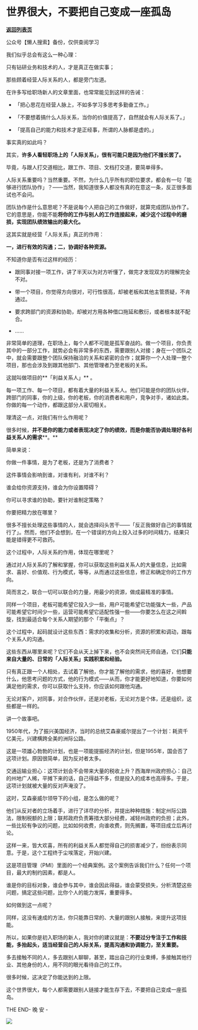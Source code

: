 # 世界很大，不要把自己变成一座孤岛

[**返回列表页**](/gzh/L先生说)

公众号【懒人搜索】备份，仅供查阅学习

  

我们似乎总会有这么一种心理：

只有钻研业务和技术的人，才是真正在做实事；

那些顾着经营人际关系的人，都是旁门左道。

  

在许多写给职场新人的文章里面，也常常能见到这样的告诫：

  

  * 「把心思花在经营人脉上，不如多学习多思考多勤奋工作。」

  * 「不要想着搞什么人际关系，当你的价值提高了，自然就会有人际关系了。」

  * 「提高自己的能力和技术才是正经事，所谓的人脉都是虚的。」

  

事实真的如此吗？

  

其实，**许多人看轻职场上的「人际关系」，很有可能只是因为他们不擅长罢了。**

  

毕竟，与跟人打交道相比，跟工作、项目、文档打交道，要简单得多。

  

人际关系重要吗？当然重要。不然，为什么几乎所有的职位要求，都会有一句「能够进行团队协作」？——当然，我知道很多人都没有真的在意这一条，反正很多面试也不会问。

  

团队协作是什么意思呢？不是说每个人把自己的工作做好，就算完成团队协作了。它的意思是，你能不能**将你的工作与别人的工作连接起来，减少这个过程中的磨损，实现团队绩效输出的最大化。**

  

这其实就是经营「人际关系」真正的作用：

**一，进行有效的沟通；二，协调好各种资源。**

  

不知道你是否有过这样的经历：

  

  * 跟同事对接一项工作，讲了半天以为对方听懂了，做完才发现双方的理解完全不对。

  * 带一个项目，你觉得方向很对，可行性很高，却被老板和其他主管质疑，不肯通过。

  * 要求跨部门的资源和协助，却被对方用各种借口拖延和敷衍，或者根本就不配合。

  * ……

  

非常简单的道理，在职场上，每个人都不可能是孤军奋战的。做一个项目，你负责其中的一部分工作，就势必会有非常多的东西，需要跟别人对接；身在一个团队之中，就会需要跟整个团队保持融洽的关系和紧密的合作；就算你一个人处理一整个项目，那也会涉及到跟其他部门、其他管理者乃至老板的关系。

  

这就叫做项目的**「利益关系人」** 。

  

每一项工作、每一个项目，都有着大量的利益关系人。他们可能是你的团队伙伴，跨部门的同事，你的上级，你的老板，你的消费者和用户，竞争对手，诸如此类。你做的每一个动作，都跟这部分人密切相关。

  

理清这一点，对我们有什么作用呢？

  

很多时候，**并不是你的能力或者表现决定了你的绩效，而是你能否协调处理好各利益关系人的需求****。**

  

简单来说：

你做一件事情，是为了老板，还是为了消费者？

这件事情会影响到谁，对谁有利，对谁不利？

谁会给你资源支持，谁会为你设置障碍？

你可以寻求谁的协助，要针对谁制定策略？

你要把精力放在哪里？

  

很多不擅长处理这些事情的人，就会选择闷头苦干——「反正我做好自己的事情就行了」。然而，他们不会想到，在一个错误的方向上投入过多的时间精力，结果只能是错得更不可救药。

  

这个过程中，人际关系的作用，体现在哪里呢？

  

通过对人际关系的了解和掌握，你可以获取这些利益关系人的大量信息，比如需求、喜好、价值观、行为模式，等等，从而通过这些信息，修正和确定你的工作方向。

  

简而言之，联合一切可以联合的力量，用最少的资源，做成最精准的事情。

  

同样一个项目，老板可能希望它投入少一些，用户可能希望它功能强大一些，产品可能希望它时间少一些，运营可能希望它适配性强一些——你要怎么在这之间斡旋，找到最适合每个关系人期望的那个「平衡点」？

  

这个过程中，起码就设计这些东西：需求的收集和分析，资源的积累和调动，跟每个关系人的沟通。

  

这些东西从哪里来呢？它们不会从天上掉下来，也不会突然间无师自通，它们**只能来自大量的、日常的「人际关系」实践积累和经验。**

  

只有真正跟一个人相处，去试着了解他，你才能了解他的需求，他的喜好，他想要什么，他思考问题的方式，他的行为模式——从而，你才能更好地知道，你要如何满足他的需求，你可以获取什么支持，你应该如何跟他沟通。

  

无论对客户，对同事，对合作伙伴，还是对老板，无论对方是个体，还是组织，这些都是一样的。

  

讲一个故事吧。

  

1950年代，为了振兴美国经济，当时的总统艾森豪威尔提出了一个计划：耗资千亿美元，兴建横跨全美的洲际公路。

  

这是一项雄心勃勃的计划，也是一项能提振经济的计划，但是1955年，国会否了这项计划。原因很简单，因为反对者太多。

  

交通运输业担心：这项计划会不会带来大量的税收上升？西海岸州政府担心：自己的州地广人稀，平摊下来的话，自己得益不多，但是投入的成本也高得多。于是，这项计划就被大量的反对声淹没了。

  

这时，艾森豪威尔领导下的小组，是怎么做的呢？

  

他们从反对者的立场着手，进行了详尽的分析，并提出种种措施：制定州际公路法，限制税额的上限；联邦政府负责筹措大部分经费，减轻州政府的负担；此外，一些比较有争议的问题，比如如何收费，向谁收费，则先搁置，等项目成立后再讨论。

  

这样一来，皆大欢喜，所有的利益关系人都觉得自己的损害减少了，纷纷表示同意。于是，这个工程终于尘埃落定，开始兴建。

  

这是项目管理（PMI）里面的一个经典案例。这个案例告诉我们什么？任何一个项目，最大的制约因素，都是人。

  

谁是你的目标对象，谁会参与其中，谁会因此得益，谁会蒙受损失，分析清楚这些问题，搞定这些问题，比你个人的能力发挥，重要得多。

  

如何做到这一点呢？

  

同样，这没有速成的方法，你只能靠日常的、大量的跟别人接触，来提升这项技能。

  

所以，如果你是初入职场的新人，我对你的建议就是：**不要过分专注于工作和技能，多抬起头，适当经营自己的人际关系，提高沟通和协调能力，至关重要。**

  

多去接触不同的人，多去跟别人聊聊，甚至，踏出自己的行业束缚，多接触其他行业、其他身份的人，用不同的眼光看待自己的工作。

  

很多时候，这决定了你能达到的上限。

  

这个世界很大，每个人都需要跟别人链接才能生存下去，不要把自己变成一座孤岛。

  

  

THE END\- 晚 安 -

  

  

![](http://mmbiz.qpic.cn/mmbiz_png/yWXmuSFeCk0DPxe4qqRiaAaVKAywG6owSOaBWxh2XrIA0o19VzMtanXneiawlEE5WBxq6LQgYwbm3MfKViceIx8Og/0?wx_fmt=gif)  

